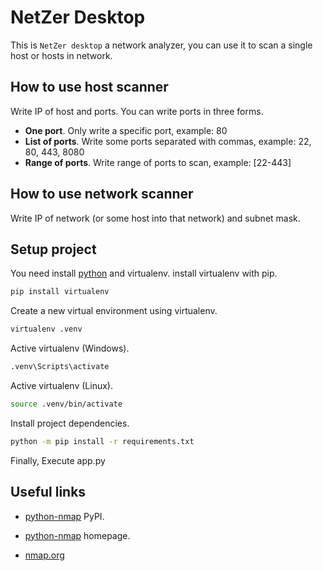 # __NetZer Desktop__

This is `NetZer desktop` a network analyzer, you can use it to scan a single host or hosts in network.

## __How to use host scanner__

Write IP of host and ports. You can write ports in three forms.

- __One port__. Only write a specific port, example: 80
- __List of ports__. Write some ports separated with commas, example: 22, 80, 443, 8080
- __Range of ports__. Write range of ports to scan, example: [22-443]

## __How to use network scanner__

Write IP of network (or some host into that network) and subnet mask.

## __Setup project__

You need install [python](https://www.python.org/downloads/) and virtualenv. install virtualenv with pip.

```bash
pip install virtualenv
```

Create a new virtual environment using virtualenv.

```bash
virtualenv .venv
```

Active virtualenv (Windows).

```bash
.venv\Scripts\activate
```

Active virtualenv (Linux).

```bash
source .venv/bin/activate
```

Install project dependencies.

```bash
python -m pip install -r requirements.txt
```

Finally, Execute app.py

## __Useful links__

- [python-nmap](https://pypi.org/project/python-nmap/) PyPI.

- [python-nmap](https://xael.org/pages/python-nmap-en.html) homepage.

- [nmap.org](https://nmap.org/)
